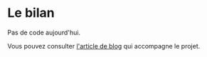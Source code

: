 # Le bilan

Pas de code aujourd'hui.

Vous pouvez consulter [l'article de blog](https://lkdjiin.github.io/blog/2025/04/18/controleur-midi-le-bilan/) qui accompagne le projet.
